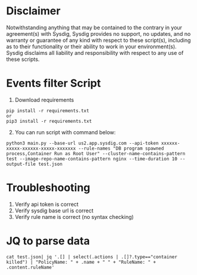 # Disclaimer

Notwithstanding anything that may be contained to the contrary in your agreement(s) with Sysdig, Sysdig provides no support, no updates, and no warranty or guarantee of any kind with respect to these script(s), including as to their functionality or their ability to work in your environment(s).  Sysdig disclaims all liability and responsibility with respect to any use of these scripts. 

# Events filter Script

1. Download requirements

```
pip install -r requirements.txt
or
pip3 install -r requirements.txt
```
2. You can run script with command below:

```
python3 main.py --base-url us2.app.sysdig.com --api-token xxxxxx-xxxxx-xxxxxx-xxxxx-xxxxxxx --rule-names "DB program spawned process,Container Run as Root User" --cluster-name-contains-pattern test --image-repo-name-contains-pattern nginx --time-duration 10 --output-file test.json
```

# Troubleshooting

1. Verify api token is correct
2. Verify sysdig base url is correct
3. Verify rule name is correct (no syntax checking)

# JQ to parse data

```
cat test.json| jq '.[] | select(.actions | .[]?.type=="container killed") | "PolicyName: " + .name + " " + "RuleName: " + .content.ruleName'
```